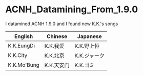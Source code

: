 # ACNH_Datamining_From_1.9.0
I datamined ACNH 1.9.0 and I found new K.K.'s songs


|English|Chinese|Japanese|
|------|---|----|
|K.K.EungDi|K.K.我爱|K.K.野上恒|
|K.K.City|K.K.北京|K.K.ジャーク|
|K.K.Mo'Bung|K.K.天安门|K.K.ゴミ|
